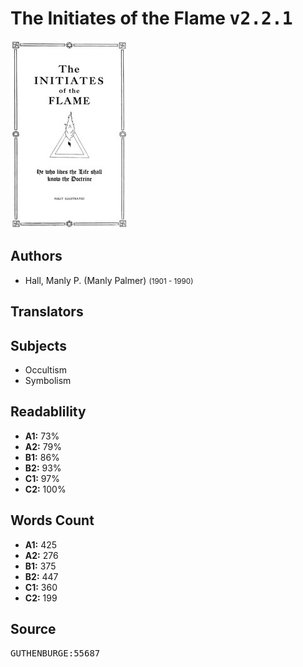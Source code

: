 # The Initiates of the Flame <kbd>v2.2.1</kbd>

![](./cover.medium.jpg "")

## Authors


 - Hall, Manly P. (Manly Palmer) <small>(1901 - 1990)</small>

## Translators



## Subjects


 - Occultism
 - Symbolism

## Readablility


 - **A1:** 73%
 - **A2:** 79%
 - **B1:** 86%
 - **B2:** 93%
 - **C1:** 97%
 - **C2:** 100%

## Words Count


 - **A1:** 425
 - **A2:** 276
 - **B1:** 375
 - **B2:** 447
 - **C1:** 360
 - **C2:** 199

## Source


<kbd>GUTHENBURGE:55687</kbd>
